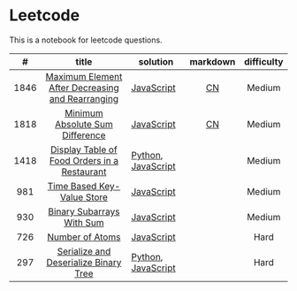 # Leetcode

This is a notebook for leetcode questions.

| #   | title | solution | markdown |difficulty |
|:-:  |:-----:|----------| :-------:|:---------:|
|1846|[Maximum Element After Decreasing and Rearranging](https://leetcode.com/problems/maximum-element-after-decreasing-and-rearranging/)|[JavaScript](./algorithm/JavaScript/MaximumElementAfterDecreasingAndRearranging.js)|[CN](./algorithm/markdown/MaximumElementAfterDecreasingAndRearranging.md)|Medium|
|1818|[Minimum Absolute Sum Difference](https://leetcode.com/problems/minimum-absolute-sum-difference/)|[JavaScript](./algorithm/JavaScript/MinimumAbsoluteSumDifference.js)|[CN](./algorithm/markdown/MinimumAbsoluteSumDifference.md)|Medium|
|1418|[Display Table of Food Orders in a Restaurant](https://leetcode.com/problems/display-table-of-food-orders-in-a-restaurant/)|[Python](./algorithm/python/DisplayTableOfFoodOrdersInARestaurant.py), [JavaScript](./algorithm/JavaScript/DisplayTableOfFoodOrdersInARestaurant.js)||Medium|
|981|[Time Based Key-Value Store](https://leetcode.com/problems/time-based-key-value-store/)|[JavaScript](./algorithm/JavaScript/TimeBasedKey-ValueStore.js)||Medium|
|930|[Binary Subarrays With Sum](https://leetcode.com/problems/binary-subarrays-with-sum/)|[JavaScript](./algorithm/JavaScript/BinarySubarraysWithSum.js)||Medium|
|726|[Number of Atoms](https://leetcode.com/problems/number-of-atoms/)|[JavaScript](./algorithm/JavaScript/NumberOfAtoms.js)||Hard|
|297|[Serialize and Deserialize Binary Tree](https://leetcode.com/problems/serialize-and-deserialize-binary-tree/)|[Python](./algorithm/python/SerializeAndDeserializeBinaryTree.py), [JavaScript](./algorithm/python/SerializeAndDeserializeBinaryTree.py)||Hard|

